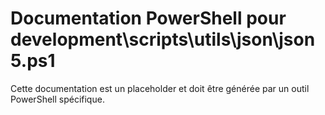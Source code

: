 # Documentation PowerShell pour development\scripts\utils\json\json5.ps1

Cette documentation est un placeholder et doit être générée par un outil PowerShell spécifique.
